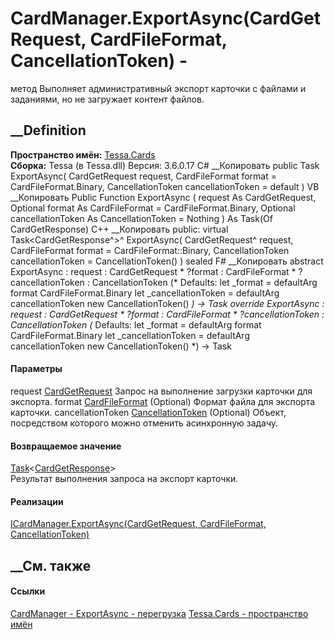 # CardManager.ExportAsync(CardGetRequest, CardFileFormat, CancellationToken) -
метод
Выполняет административный экспорт карточки с файлами и заданиями, но не
загружает контент файлов.
## __Definition
 **Пространство имён:** [Tessa.Cards](N_Tessa_Cards.htm)  
 **Сборка:** Tessa (в Tessa.dll) Версия: 3.6.0.17
C# __Копировать
     public Task<CardGetResponse> ExportAsync(
    	CardGetRequest request,
    	CardFileFormat format = CardFileFormat.Binary,
    	CancellationToken cancellationToken = default
    )
VB __Копировать
     Public Function ExportAsync ( 
    	request As CardGetRequest,
    	Optional format As CardFileFormat = CardFileFormat.Binary,
    	Optional cancellationToken As CancellationToken = Nothing
    ) As Task(Of CardGetResponse)
C++ __Копировать
     public:
    virtual Task<CardGetResponse^>^ ExportAsync(
    	CardGetRequest^ request, 
    	CardFileFormat format = CardFileFormat::Binary, 
    	CancellationToken cancellationToken = CancellationToken()
    ) sealed
F# __Копировать
     abstract ExportAsync : 
            request : CardGetRequest * 
            ?format : CardFileFormat * 
            ?cancellationToken : CancellationToken 
    (* Defaults:
            let _format = defaultArg format CardFileFormat.Binary
            let _cancellationToken = defaultArg cancellationToken new CancellationToken()
    *)
    -> Task<CardGetResponse> 
    override ExportAsync : 
            request : CardGetRequest * 
            ?format : CardFileFormat * 
            ?cancellationToken : CancellationToken 
    (* Defaults:
            let _format = defaultArg format CardFileFormat.Binary
            let _cancellationToken = defaultArg cancellationToken new CancellationToken()
    *)
    -> Task<CardGetResponse> 
#### Параметры
request [CardGetRequest](T_Tessa_Cards_CardGetRequest.htm)
    Запрос на выполнение загрузки карточки для экспорта.
format [CardFileFormat](T_Tessa_Cards_CardFileFormat.htm) (Optional)
    Формат файла для экспорта карточки.
cancellationToken
[CancellationToken](https://learn.microsoft.com/dotnet/api/system.threading.cancellationtoken)
(Optional)
    Объект, посредством которого можно отменить асинхронную задачу.
#### Возвращаемое значение
[Task](https://learn.microsoft.com/dotnet/api/system.threading.tasks.task-1)<[CardGetResponse](T_Tessa_Cards_CardGetResponse.htm)>  
Результат выполнения запроса на экспорт карточки.
#### Реализации
[ICardManager.ExportAsync(CardGetRequest, CardFileFormat,
CancellationToken)](M_Tessa_Cards_ICardManager_ExportAsync.htm)  
##  __См. также
#### Ссылки
[CardManager - ](T_Tessa_Cards_CardManager.htm)
[ExportAsync - перегрузка](Overload_Tessa_Cards_CardManager_ExportAsync.htm)
[Tessa.Cards - пространство имён](N_Tessa_Cards.htm)
